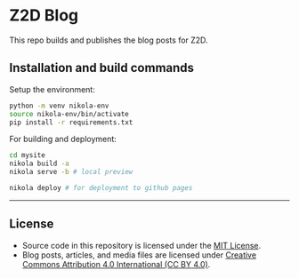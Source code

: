 # Z2D Blog

This repo builds and publishes the blog posts for Z2D.

## Installation and build commands

Setup the environment:

```bash
python -m venv nikola-env
source nikola-env/bin/activate
pip install -r requirements.txt
```

For building and deployment:

```bash
cd mysite
nikola build -a
nikola serve -b # local preview

nikola deploy # for deployment to github pages
```

---

## License

- Source code in this repository is licensed under the [MIT License](./LICENSE).
- Blog posts, articles, and media files are licensed under
  [Creative Commons Attribution 4.0 International (CC BY 4.0)](https://creativecommons.org/licenses/by/4.0/).
